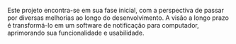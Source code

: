 Este projeto encontra-se em sua fase inicial, com a perspectiva de passar por diversas melhorias ao longo do desenvolvimento. A visão a longo prazo é transformá-lo em um software de notificação para computador, aprimorando sua funcionalidade e usabilidade.
